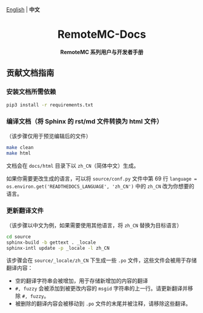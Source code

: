 [English](README.md) | **中文**

<h1 align="center">RemoteMC-Docs</h1>

<p align="center">
  <b>RemoteMC 系列用户与开发者手册</b>
</p>

## 贡献文档指南

### 安装文档所需依赖

``` bash
pip3 install -r requirements.txt
```

### 编译文档（将 Sphinx 的 rst/md 文件转换为 html 文件）

（该步骤仅用于预览编辑后的文件）

``` bash
make clean
make html
```

文档会在 `docs/html` 目录下以 `zh_CN`（简体中文）生成。

如果你需要更改生成的语言，可以将 `source/conf.py` 文件中第 69 行 `language = os.environ.get('READTHEDOCS_LANGUAGE', 'zh_CN')` 中的 `zh_CN` 改为你想要的语言。

### 更新翻译文件

（该步骤以中文为例，如果需要使用其他语言，将 `zh_CN` 替换为目标语言）

``` bash
cd source
sphinx-build -b gettext . _locale
sphinx-intl update -p _locale -l zh_CN
```

该步骤会在 `source/_locale/zh_CN` 下生成一些 `.po` 文件，这些文件会被用于存储翻译内容：

- 空的翻译字符串会被增加，用于存储新增加的内容的翻译
- `#, fuzzy` 会被添加到被更改内容的 `msgid` 字符串的上一行。请更新翻译并移除 `#, fuzzy`。
- 被删除的翻译内容会被移动到 `.po` 文件的末尾并被注释，请移除这些翻译。
